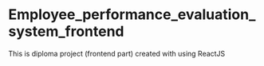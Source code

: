 # Employee_performance_evaluation_system_frontend
This is diploma project (frontend part) created with using ReactJS
